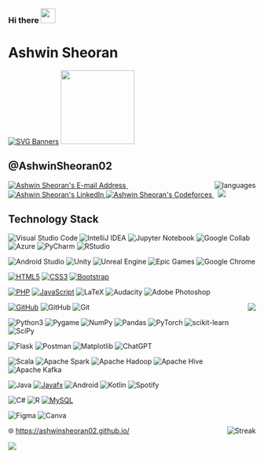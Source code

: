 ### Hi there <img src="https://raw.githubusercontent.com/MartinHeinz/MartinHeinz/master/wave.gif" height="30px" width="30px">

<!--
**AshwinSheoran02/AshwinSheoran02** is a ✨ _special_ ✨ repository because its `README.md` (this file) appears on your GitHub profile.

Here are some ideas to get you started:

- 🔭 I’m currently working on ...
- 🌱 I’m currently learning ...
- 👯 I’m looking to collaborate on ...
- 🤔 I’m looking for help with ...
- 💬 Ask me about ...
- 📫 How to reach me: ...
- 😄 Pronouns: ...
- ⚡ Fun fact: ...
-->
# Ashwin Sheoran
[![SVG Banners](https://svg-banners.vercel.app/api?type=origin&text1=Ashwin%20Sheoran%20🤠&width=680&height=150)](https://github.com/AshwinSheoran02)
<img src="https://github.com/AshwinSheoran02/AshwinSheoran02/assets/88393756/36a6cc0c-8a22-4d44-b5ce-21d4af00dc7b"  width="150" height="150" />



## @AshwinSheoran02

<!-- ![Top Langs](https://github-readme-stats.vercel-sigma-five.app/api/top-langs/?username=AshwinSheoran02) -->
<img align='right' src="https://github-readme-stats.vercel.app/api/top-langs?username=AshwinSheoran02&show_icons=true&&theme=flag-India&locale=en&layout=compact&hide=lua&langs_count=10" alt="languages">



<div align="left">
  <a href="mailto:ashwin20288@iiitd.ac.in" target="_blank" rel="noreferrer"> <img alt="Ashwin Sheoran's E-mail Address" src="https://img.shields.io/badge/E&#8209;mail-D14836?style=for-the-badge&logo=gmail&logoColor=white" /> </a>
  &nbsp;
  <a href="https://www.linkedin.com/in/ashwin-sheoran-731a67231/" target="_blank" rel="noreferrer"> <img alt="Ashwin Sheoran's LinkedIn" src="https://img.shields.io/badge/LinkedIn-0077B5?style=for-the-badge&logo=linkedin&logoColor=white" /> </a>
  <a href="https://codeforces.com/profile/AshwinSheoran" target="_blank" rel="noreferrer"> <img alt="Ashwin Sheoran's Codeforces" src="https://img.shields.io/badge/Codeforces-445f9d?style=for-the-badge&logo=Codeforces&logoColor=white" /> </a>
  &nbsp;
  <a href="https://leetcode.com/AshwinSheoran/"  > <img src="https://img.shields.io/badge/-LeetCode-FFA116?style=for-the-badge&logo=LeetCode&logoColor=black"/> </a>
 </div>

## Technology Stack


![Visual Studio Code](https://img.shields.io/badge/Visual%20Studio%20Code-0078d7.svg?style=for-the-badge&logo=visual-studio-code&logoColor=white)
![IntelliJ IDEA](https://img.shields.io/badge/IntelliJIDEA-000000.svg?style=for-the-badge&logo=intellij-idea&logoColor=white)
![Jupyter Notebook](https://img.shields.io/badge/jupyter-%23FA0F00.svg?style=for-the-badge&logo=jupyter&logoColor=white)
![Google Collab](https://img.shields.io/badge/Colab-F9AB00?style=for-the-badge&logo=googlecolab&color=525252)
![Azure](https://img.shields.io/badge/azure-%230072C6.svg?style=for-the-badge&logo=microsoftazure&logoColor=white)
![PyCharm](https://img.shields.io/badge/pycharm-143?style=for-the-badge&logo=pycharm&logoColor=black&color=black&labelColor=green)
![RStudio](https://img.shields.io/badge/RStudio-4285F4?style=for-the-badge&logo=rstudio&logoColor=white)



![Android Studio](https://img.shields.io/badge/Android_Studio-3DDC84?style=for-the-badge&logo=android-studio&logoColor=white)
![Unity](https://img.shields.io/badge/unity-%23000000.svg?style=for-the-badge&logo=unity&logoColor=white)
![Unreal Engine](https://img.shields.io/badge/unrealengine-%23313131.svg?style=for-the-badge&logo=unrealengine&logoColor=white)
![Epic Games](https://img.shields.io/badge/epicgames-%23313131.svg?style=for-the-badge&logo=epicgames&logoColor=white)
![Google Chrome](https://img.shields.io/badge/Google%20Chrome-4285F4?style=for-the-badge&logo=GoogleChrome&logoColor=white)




[![HTML5](https://img.shields.io/badge/HTML5-E34F26?style=for-the-badge&logo=html5&logoColor=white)](https://github.com/AshwinSheoran02/)
[![CSS3](https://img.shields.io/badge/CSS3-1572B6?style=for-the-badge&logo=css3&logoColor=white)](https://github.com/AshwinSheoran02/)
[![Bootstrap](https://img.shields.io/badge/Bootstrap-563D7C?style=for-the-badge&logo=bootstrap&logoColor=white)](https://github.com/AshwinSheoran02/)


[![PHP](https://img.shields.io/badge/PHP-777BB4?style=for-the-badge&logo=php&logoColor=white)](https://github.com/AshwinSheoran/)
[![JavaScript](https://img.shields.io/badge/JavaScript-F7DF1E?style=for-the-badge&logo=javascript&logoColor=black)](https://github.com/AshwinSheoran/)
![LaTeX](https://img.shields.io/badge/latex-%23008080.svg?style=for-the-badge&logo=latex&logoColor=white)
![Audacity](https://img.shields.io/badge/Audacity-0000CC?style=for-the-badge&logo=audacity&logoColor=white)
![Adobe Photoshop](https://img.shields.io/badge/adobe%20photoshop-%2331A8FF.svg?style=for-the-badge&logo=adobe%20photoshop&logoColor=white)

<img align='right' src="https://github-readme-stats-sigma-five.vercel.app/api?username=AshwinSheoran02&show_icons=true&count_private=true&include_all_commits=true&theme=flag-india">

[![GitHub](https://img.shields.io/badge/GitHub-100000?style=for-the-badge&logo=github&logoColor=white)](https://github.com/AshwinSheoran02/)
![GitHub](https://img.shields.io/badge/GitHub%20Pages-222222?style=for-the-badge&logo=GitHub%20Pages&logoColor=white)
![Git](https://img.shields.io/badge/GIT-E44C30?style=for-the-badge&logo=git&logoColor=white)



![Python3](https://img.shields.io/badge/Python-FFD43B?style=for-the-badge&logo=python&logoColor=blue)
![Pygame](https://img.shields.io/badge/PyGame-FF0000?style=for-the-badge&logo=python&logoColor=yellow)
![NumPy](https://img.shields.io/badge/Numpy-777BB4?style=for-the-badge&logo=numpy&logoColor=white)
![Pandas](https://img.shields.io/badge/Pandas-2C2D72?style=for-the-badge&logo=pandas&logoColor=white)
![PyTorch](https://img.shields.io/badge/PyTorch-%23EE4C2C.svg?style=for-the-badge&logo=PyTorch&logoColor=white)
![scikit-learn](https://img.shields.io/badge/scikit--learn-%23F7931E.svg?style=for-the-badge&logo=scikit-learn&logoColor=white)
![SciPy](https://img.shields.io/badge/SciPy-%230C55A5.svg?style=for-the-badge&logo=scipy&logoColor=%white)

![Flask](https://img.shields.io/badge/flask-%23000.svg?style=for-the-badge&logo=flask&logoColor=white)
![Postman](https://img.shields.io/badge/Postman-FF6C37?style=for-the-badge&logo=postman&logoColor=white)
![Matplotlib](https://img.shields.io/badge/Matplotlib-%23ffffff.svg?style=for-the-badge&logo=Matplotlib&logoColor=black)
![ChatGPT](https://img.shields.io/badge/chatGPT-74aa9c?style=for-the-badge&logo=openai&logoColor=white)

![Scala](https://img.shields.io/badge/scala-%23DC322F.svg?style=for-the-badge&logo=scala&logoColor=white)
![Apache Spark](https://img.shields.io/badge/Apache_Spark-FFFFFF?style=for-the-badge&logo=apachespark&logoColor=#E35A16)
![Apache Hadoop](https://img.shields.io/badge/Apache%20Hadoop-66CCFF?style=for-the-badge&logo=apachehadoop&logoColor=black)
![Apache Hive](https://img.shields.io/badge/Apache%20Hive-FDEE21?style=for-the-badge&logo=apachehive&logoColor=black)
![Apache Kafka](https://img.shields.io/badge/Apache%20Kafka-000?style=for-the-badge&logo=apachekafka)


![Java](https://img.shields.io/badge/java-%23ED8B00.svg?style=for-the-badge&logo=openjdk&logoColor=white)
[![Javafx](https://img.shields.io/badge/JavaFx-ADD8E6?style=for-the-badge&logo=java&logoColor=white)](https://github.com/AshwinSheoran02/)
![Android](https://img.shields.io/badge/Android-3DDC84?style=for-the-badge&logo=android&logoColor=white)
![Kotlin](https://img.shields.io/badge/kotlin-%237F52FF.svg?style=for-the-badge&logo=kotlin&logoColor=white)
![Spotify](https://img.shields.io/badge/Spotify-1ED760?style=for-the-badge&logo=spotify&logoColor=white)

![C#](https://img.shields.io/badge/c%23-%23239120.svg?style=for-the-badge&logo=c-sharp&logoColor=white)
![R](https://img.shields.io/badge/r-%23276DC3.svg?style=for-the-badge&logo=r&logoColor=white)
[![MySQL](https://img.shields.io/badge/MySQL-005C84?style=for-the-badge&logo=mysql&logoColor=white)](https://github.com/AshwinSheoran02/)

![Figma](https://img.shields.io/badge/Figma-F24E1E?style=for-the-badge&logo=figma&logoColor=white)
![Canva](https://img.shields.io/badge/Canva-%2300C4CC.svg?&style=for-the-badge&logo=Canva&logoColor=white)

<img align='right' src="http://github-readme-streak-stats.herokuapp.com/?user=AshwinSheoran02&theme=flag-india&hide_border=true&date_format=M%20j%5B%2C%20Y%5D" alt="Streak">

:globe_with_meridians: https://ashwinsheoran02.github.io/

![](https://komarev.com/ghpvc/?username=AshwinSheoran02&style=flat-square)




<!--![Top Langs](https://github-readme-stats.vercel.app/api/top-langs/?username=AshwinSheoran02&theme=tokyonight) -->




